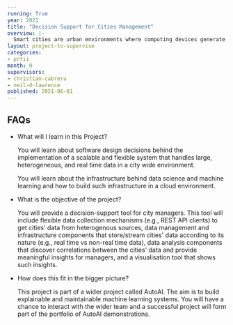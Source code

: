 ```yaml
---
running: True
year: 2021
title: "Decision Support for Cities Management"
overview: |-
  Smart cities are urban environments where computing devices generate considerable amounts of heterogeneous data. Cities' authorities need sophisticated platforms to manage and analyse such data before using it. In this project you will provide a flexible, scalable, and real time decision-support tool for city managers. This tool will manage data from heterogeneous sources and provide meaningful insights to city managers to support their decisions. 
layout: project-to-supervise
categories:
- prtii
month: 0
supervisors:
- christian-cabrera
- neil-d-lawrence
published: 2021-06-01
---
```


## FAQs

* What will I learn in this Project?

  You will learn about software design decisions behind the implementation of a scalable and flexible system that handles large, heterogeneous, and real time data in a city wide environment.
  
  You will learn about the infrastructure behind data science and machine learning and how to build such infrastructure in a cloud environment.
    
* What is the objective of the project?

  You will provide a decision-support tool for city managers. This tool will include flexible data collection mechanisms (e.g., REST API clients) to get cities' data from heterogenous sources, data management and infrastructure components that store/stream cities' data according to its nature (e.g., real time vs non-real time data), data analysis components that discover correlations between the cities' data and provide meaningful insights for managers, and a visualisation tool that shows such insights.
    
* How does this fit in the bigger picture?

  This project is part of a wider project called AutoAI. The aim is to build explainable and maintainable machine learning systems. You will have a chance to interact with the wider team and a successful project will form part of the portfolio of AutoAI demonstrations.

